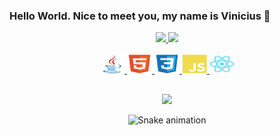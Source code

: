 ### Hello World. Nice to meet you, my name is Vinicius 👋

<div align="center">
  <a href="https://github.com/ViniciusPiresdeOliveira">
  <img height="180em" src="https://github-readme-stats.vercel.app/api?username=viniciuspiresdeoliveira&show_icons=true&theme=dark&include_all_commits=true&count_private=true"/>
  <img height="180em" src="https://github-readme-stats.vercel.app/api/top-langs/?username=viniciuspiresdeoliveira&layout=compact&langs_count=7&theme=dark"/>
</div>
  
 <div align="center" style="display: inline_block"><br>
  <img alt="Vini-Java" height="30" width="40" src="https://raw.githubusercontent.com/devicons/devicon/master/icons/java/java-original.svg">
  <img alt="Vini-HTML" height="30" width="40" src="https://raw.githubusercontent.com/devicons/devicon/master/icons/html5/html5-original.svg">
  <img alt="Vini-CSS" height="30" width="40" src="https://raw.githubusercontent.com/devicons/devicon/master/icons/css3/css3-original.svg">
  <img alt="Vini-Js" height="30" width="40" src="https://raw.githubusercontent.com/devicons/devicon/master/icons/javascript/javascript-plain.svg">
  <img alt="Vini-React" height="30" width="40" src="https://raw.githubusercontent.com/devicons/devicon/master/icons/react/react-original.svg">
</div>
  
  ##
  
  <div align="center"> 
<!--   <a href="https://instagram.com/rafaballerini" target="_blank"><img src="https://img.shields.io/badge/-Instagram-%23E4405F?style=for-the-badge&logo=instagram&logoColor=white" target="_blank"></a> -->
  <a href="https://www.linkedin.com/in/vinicius-pires-a45a31228/" target="_blank"><img src="https://img.shields.io/badge/-LinkedIn-%230077B5?style=for-the-badge&logo=linkedin&logoColor=white" target="_blank"></a> 
 
  ![Snake animation](https://github.com/ViniciusPiresdeOliveira/ViniciusPiresdeOliveira/blob/output/github-contribution-grid-snake.svg)
 
</div>
<!--
**ViniciusPiresdeOliveira/ViniciusPiresdeOliveira** is a ✨ _special_ ✨ repository because its `README.md` (this file) appears on your GitHub profile.

Here are some ideas to get you started:

- 🔭 I’m currently working on ...
- 🌱 I’m currently learning ...
- 👯 I’m looking to collaborate on ...
- 🤔 I’m looking for help with ...
- 💬 Ask me about ...
- 📫 How to reach me: ...
- 😄 Pronouns: ...
- ⚡ Fun fact: ...
-->
